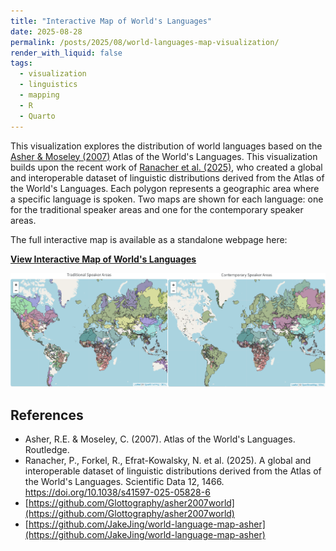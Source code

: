 ```yaml
---
title: "Interactive Map of World's Languages"
date: 2025-08-28
permalink: /posts/2025/08/world-languages-map-visualization/
render_with_liquid: false
tags:
  - visualization
  - linguistics
  - mapping
  - R
  - Quarto
---
```


This visualization explores the distribution of world languages based on the [Asher & Moseley (2007)](https://www.routledge.com/Atlas-of-the-Worlds-Languages/Asher-Moseley/p/book/9781315829845?srsltid=AfmBOor_QJOYhGh2ND2aaCP14OHbOHhJ6rOLfgAAPqPPf8vpS-rTtzBN) Atlas of the World's Languages. This visualization builds upon the recent work of [Ranacher et al. (2025)](https://doi.org/10.1038/s41597-025-05828-6), who created a global and interoperable dataset of linguistic distributions derived from the Atlas of the World's Languages. Each polygon represents a geographic area where a specific language is spoken. Two maps are shown for each language: one for the traditional speaker areas and one for the contemporary speaker areas.

The full interactive map is available as a standalone webpage here:

**[View Interactive Map of World's Languages](https://jakejing.github.io/world-language-map-asher/)**

![Atlas of the World’s Languages](https://raw.githubusercontent.com/JakeJing/jakejing.github.io/master/_posts/pics/maps/asher-map.png)


## References

- Asher, R.E. & Moseley, C. (2007). Atlas of the World's Languages. Routledge.
- Ranacher, P., Forkel, R., Efrat-Kowalsky, N. et al. (2025). A global and interoperable dataset of linguistic distributions derived from the Atlas of the World's Languages. Scientific Data 12, 1466. https://doi.org/10.1038/s41597-025-05828-6
- [https://github.com/Glottography/asher2007world](https://github.com/Glottography/asher2007world)
- [https://github.com/JakeJing/world-language-map-asher](https://github.com/JakeJing/world-language-map-asher)

